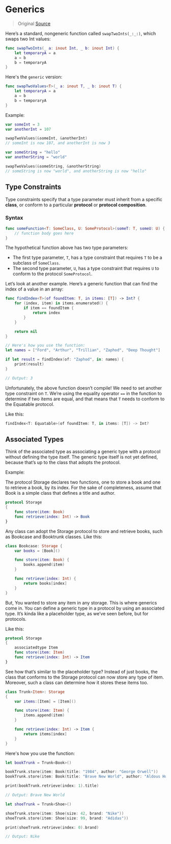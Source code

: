 # Generics

> Original [Source](https://learnappmaking.com/generics-swift-how-to/)

Here’s a standard, nongeneric function called `swapTwoInts(_:_:)`, which swaps two Int values:

```swift
func swapTwoInts(_ a: inout Int, _ b: inout Int) {
    let temporaryA = a
    a = b
    b = temporaryA
}
```

Here's the `generic` version:

```swift
func swapTwoValues<T>(_ a: inout T, _ b: inout T) {
    let temporaryA = a
    a = b
    b = temporaryA
}
```

Example:

```swift
var someInt = 3
var anotherInt = 107

swapTwoValues(&someInt, &anotherInt)
// someInt is now 107, and anotherInt is now 3
```

```swift
var someString = "hello"
var anotherString = "world"

swapTwoValues(&someString, &anotherString)
// someString is now "world", and anotherString is now "hello"
```

## Type Constraints

Type constraints specify that a type parameter must inherit from a specific **class**, or conform to a particular **protocol** or **protocol composition**.

### Syntax

```swift
func someFunction<T: SomeClass, U: SomeProtocol>(someT: T, someU: U) {
    // function body goes here
}
```

The hypothetical function above has two type parameters:

- The first type parameter, `T`, has a type constraint that requires `T` to be a subclass of `SomeClass`.
- The second type parameter, `U`, has a type constraint that requires `U` to conform to the protocol `SomeProtocol`.

Let’s look at another example. Here’s a generic function that can find the index of a value in an array:

```swift
func findIndex<T>(of foundItem: T, in items: [T]) -> Int? {
    for (index, item) in items.enumerated() {
        if item == foundItem {
            return index
        }
    }

    return nil
}

// Here's how you use the function:
let names = ["Ford", "Arthur", "Trillian", "Zaphod", "Deep Thought"]

if let result = findIndex(of: "Zaphod", in: names) {
    print(result)
}

// Output: 3
```

Unfortunately, the above function doesn’t compile! We need to set another type constraint on `T`. We’re using the equality operator `==` in the function to determine if two items are equal, and that means that `T` needs to conform to the Equatable protocol.

Like this:

```swift
findIndex<T: Equatable>(of foundItem: T, in items: [T]) -> Int?
```

## Associated Types

Think of the associated type as associating a generic type with a protocol without defining the type itself. The generic type itself is not yet defined, because that’s up to the class that adopts the protocol.

Example:

The protocol Storage declares two functions, one to store a book and one to retrieve a book, by its index. For the sake of completeness, assume that Book is a simple class that defines a title and author.

```swift
protocol Storage
{
    func store(item: Book)
    func retrieve(index: Int) -> Book
}
```

Any class can adopt the Storage protocol to store and retrieve books, such as Bookcase and Booktrunk classes. Like this:

```swift
class Bookcase: Storage {
    var books = [Book]()

    func store(item: Book) {
        books.append(item)
    }

    func retrieve(index: Int) {
        return books[index]
    }
}
```

But, You wanted to store any item in any storage. This is where generics come in. You can define a generic type in a protocol by using an associated type. It’s kinda like a placeholder type, as we’ve seen before, but for protocols.

Like this:

```swift
protocol Storage
{
    associatedtype Item
    func store(item: Item)
    func retrieve(index: Int) -> Item
}
```

See how that’s similar to the placeholder type? Instead of just books, the class that conforms to the Storage protocol can now store any type of item. Moreover, such a class can determine how it stores these items too.

```swift
class Trunk<Item>: Storage
{
    var items:[Item] = [Item]()

    func store(item: Item) {
        items.append(item)
    }

    func retrieve(index: Int) -> Item {
        return items[index]
    }
}
```

Here's how you use the function:

```swift
let bookTrunk = Trunk<Book>()

bookTrunk.store(item: Book(title: "1984", author: "George Orwell"))
bookTrunk.store(item: Book(title: "Brave New World", author: "Aldous Huxley"))

print(bookTrunk.retrieve(index: 1).title)

// Output: Brave New World
```

```swift
let shoeTrunk = Trunk<Shoe>()

shoeTrunk.store(item: Shoe(size: 42, brand: "Nike"))
shoeTrunk.store(item: Shoe(size: 99, brand: "Adidas"))

print(shoeTrunk.retrieve(index: 0).brand)

// Output: Nike
```
